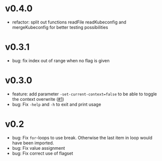 # v0.4.0
* refactor: split out functions readFile readKubeconfig and mergeKubeconfig for better testing possibilities

# v0.3.1
* bug: fix index out of range when no flag is given

# v0.3.0
* feature: add parameter `-set-current-context=false` to be able to toggle the context overwrite ([#1](https://github.com/chrischdi/k8s-ctx-import/pull/1))
* bug: Fix `-help` and `-h` to exit and print usage

# v0.2

* bug: Fix `for`-loops to use break. Otherwise the last item in loop would have been imported.
* bug: Fix value assignment
* bug: Fix correct use of flagset
